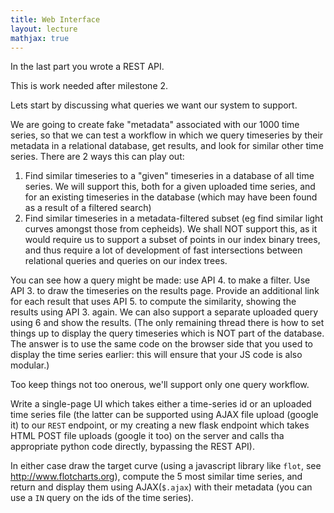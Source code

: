 ```yaml
---
title: Web Interface
layout: lecture
mathjax: true
---
```


In the last part you wrote a REST API.

This is work needed after milestone 2.

Lets start by discussing what queries we want our system to support.

We are going to create fake "metadata" associated with our 1000 time series, so that we can test a workflow in which we query timeseries by their metadata in a relational database, get results, and look for similar other time series. There are 2 ways this can play out:

1. Find similar timeseries to a "given" timeseries in a database of all time series. We will support this, both for a given uploaded time series, and for an existing timeseries in the database (which may have been found as a result of a filtered search)
2. Find similar timeseries in a metadata-filtered subset (eg find similar light curves amongst those from cepheids). We shall NOT support this, as it would require us to support a subset of points in our index binary trees, and thus require a lot of development of fast intersections between relational queries and queries on our index trees.

You can see how a query might be made: use API 4. to make a filter. Use API 3. to draw the timeseries on the results page. Provide an additional link for each result that uses API 5. to compute the similarity, showing the results using API 3. again. We can also support a separate uploaded query using 6 and show the results. (The only remaining thread there is how to set things up to display the query timeseries which is NOT part of the database. The answer is to use the same code on the browser side that you used to display the time series earlier: this will ensure that your JS code is also modular.)

Too keep things not too onerous, we'll support only one query workflow. 

Write a single-page UI which takes either a time-series id or an uploaded time series file (the latter can be supported using AJAX file upload (google it) to our `REST` endpoint, or my creating a new flask endpoint which takes HTML POST file uploads (google it too) on the server and calls tha appropriate python code directly, bypassing the REST API).

In either case draw the target curve (using a javascript library like `flot`, see http://www.flotcharts.org), compute the 5 most similar time series, and return and display them using AJAX(`$.ajax`) with their metadata (you can use a `IN` query on the ids of the time series).
